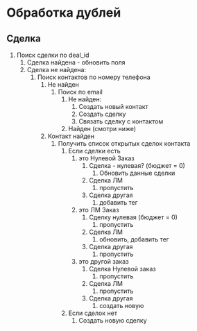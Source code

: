 # Обработка дублей #

## Сделка ##

1. Поиск сделки по deal_id
    1. Сделка найдена - обновить поля
    2. Сделка не найдена:
        1. Поиск контактов по номеру телефона
            1. Не найден
                1. Поиск по email
                    1. Не найден:
                        1. Создать новый контакт
                        2. Создать сделку
                        3. Связать сделку с контактом
                    2. Найден (смотри ниже)
            2. Контакт найден
                1. Получить список открытых сделок контакта
                    1. Если сделки есть 
                       1. это Нулевой Заказ
                          1. Сделка - нулевая? (бюджет = 0)
                             1. Обновить данные сделки
                          2. Сделка ЛМ
                             1. пропустить
                          3. Сделка другая
                             1. добавить тег 
                       2. это ЛМ Заказ
                          1. Сделку нулевая (бюджет = 0)
                             1. пропустить
                          2. Сделка ЛМ
                             1. обновить, добавить тег
                          3. Сделка другая
                             1. пропустить
                       3. это другой заказ
                          1. Сделка Нулевой заказ
                             1. пропустить
                          2. Сделка ЛМ
                             1. пропустить
                          3. Сделка другая
                             1. создать новую
                    2. Если сделок нет
                       1. Создать новую сделку
